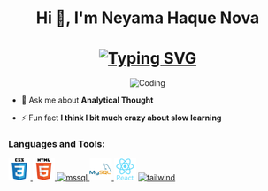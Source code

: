 <h1 align="center">Hi 👋, I'm Neyama Haque Nova</h1>

<h1 align="center"><a href="https://git.io/typing-svg">
<img src="https://readme-typing-svg.demolab.com/?lines=Just+as+the+tree+sheds+its+blossoms;we+too,+must+learn+to+release;what+no+longer+serves+us;fear,+regret,+and+doubt.;Only+then+can+we+make+room+for;new+growth,+new+opportunities;to+bloom+again." alt="Typing SVG" /></a></h1>
  
<p align="center">
<img alt="Coding" width="400" src="https://media0.giphy.com/media/v1.Y2lkPTc5MGI3NjExdHQwMnlrb3BhNm9mdmJ3dm84cXp6bjB1d2d3eWk2ZmozeTQ5cDJxcSZlcD12MV9pbnRlcm5hbF9naWZfYnlfaWQmY3Q9Zw/V1ZLZNtPzSJXy/giphy.webp">
</p>



- 💬 Ask me about **Analytical Thought**

- ⚡ Fun fact **I think I bit much crazy about slow learning**


<p align="left">
</p>

<h3 align="left">Languages and Tools:</h3>
<p align="left"> <a href="https://www.w3schools.com/css/" target="_blank" rel="noreferrer"> <img src="https://raw.githubusercontent.com/devicons/devicon/master/icons/css3/css3-original-wordmark.svg" alt="css3" width="40" height="40"/> </a><a href="https://www.w3.org/html/" target="_blank" rel="noreferrer"> <img src="https://raw.githubusercontent.com/devicons/devicon/master/icons/html5/html5-original-wordmark.svg" alt="html5" width="40" height="40"/> </a> <a href="https://www.microsoft.com/en-us/sql-server" target="_blank" rel="noreferrer"> <img src="https://www.svgrepo.com/show/303229/microsoft-sql-server-logo.svg" alt="mssql" width="40" height="40"/> </a> <a href="https://www.mysql.com/" target="_blank" rel="noreferrer"> <img src="https://raw.githubusercontent.com/devicons/devicon/master/icons/mysql/mysql-original-wordmark.svg" alt="mysql" width="40" height="40"/> </a> <img src="https://raw.githubusercontent.com/devicons/devicon/master/icons/react/react-original-wordmark.svg" alt="react" width="40" height="40"/> </a> <a href="https://tailwindcss.com/" target="_blank" rel="noreferrer"> <img src="https://www.vectorlogo.zone/logos/tailwindcss/tailwindcss-icon.svg" alt="tailwind" width="40" height="40"/> </a> </p>

